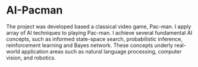 # AI-Pacman
The project was developed based a classical video game, Pac-man. I apply array of AI techniques to playing Pac-man. I achieve several fundamental AI concepts, such as informed state-space search, probabilistic inference, reinforcement learning and Bayes network. These concepts underly real-world application areas such as natural language processing, computer vision, and robotics.
